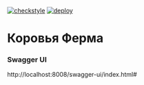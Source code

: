 [![checkstyle](https://github.com/MikhailEpatko/spring-boot-demo-app/actions/workflows/checkstyle.yml/badge.svg)](https://github.com/MikhailEpatko/spring-boot-demo-app/actions/workflows/checkstyle.yml)
[![deploy](https://github.com/MikhailEpatko/spring-boot-demo-app/actions/workflows/maven-merge-pr.yml/badge.svg)](https://github.com/MikhailEpatko/spring-boot-demo-app/actions/workflows/maven-merge-pr.yml)


# Коровья Ферма



### Swagger UI

http://localhost:8008/swagger-ui/index.html#